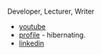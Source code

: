 Developer, Lecturer, Writer

- [youtube](https://youtube.com/@kangminchul)
- [profile](https://kangtegong.github.io) - hibernating.
- [linkedin](https://www.linkedin.com/in/minchulkang/)  
